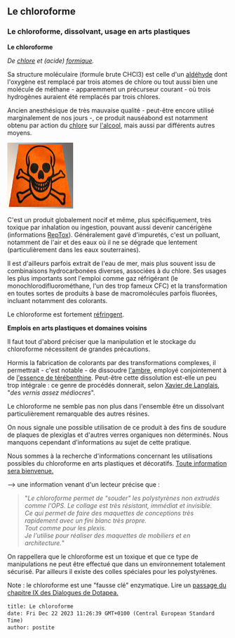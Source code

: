 ## Le chloroforme
### Le chloroforme, dissolvant, usage en arts plastiques
 **Le chloroforme**

_De [chlore](chlore.html) et (acide) [formique](formique.html)._

Sa structure moléculaire (formule brute CHCl3) est celle d'un [aldéhyde](aldehyde.html) dont l'oxygène est remplacé par trois atomes de chlore ou tout aussi bien une molécule de méthane - apparemment un précurseur courant - où trois hydrogènes auraient été remplacés par trois chlores.

Ancien anesthésique de très mauvaise qualité - peut-être encore utilisé marginalement de nos jours -, ce produit nauséabond est notamment obtenu par action du [chlore](annexe1.html#cl) sur [l'alcool](alcool.html), mais aussi par différents autres moyens.

![](images/toxiqueversionweb.jpg)

C'est un produit globalement nocif et même, plus spécifiquement, très toxique par inhalation ou ingestion, pouvant aussi devenir cancérigène (informations [RepTox](liensutiles.html#csst)). Généralement gavé d'impuretés, c'est un polluant, notamment de l'air et des eaux où il ne se dégrade que lentement (particulièrement dans les eaux souterraines).

Il est d'ailleurs parfois extrait de l'eau de mer, mais plus souvent issu de combinaisons hydrocarbonées diverses, associées à du chlore. Ses usages les plus importants sont l'emploi comme gaz réfrigérant (le monochlorodifluorométhane, l'un des trop fameux CFC) et la transformation en toutes sortes de produits à base de macromolécules parfois fluorées, incluant notamment des colorants.

Le chloroforme est fortement [réfringent](refraction.html#refringent).

**Emplois en arts plastiques et domaines voisins**

Il faut tout d'abord préciser que la manipulation et le stockage du chloroforme nécessitent de grandes précautions.

Hormis la fabrication de colorants par des transformations complexes, il permettrait - c'est notable - de dissoudre [l'ambre](resinessolach.html#lambre), employé conjointement à de [l'essence de térébenthine](essences.html#essencedeterebenthine). Peut-être cette dissolution est-elle un peu trop intégrale : ce genre de procédés donnerait, selon [Xavier de Langlais](livres.html#langlais), "_des vernis assez médiocres_".

Le chloroforme ne semble pas non plus dans l'ensemble être un dissolvant particulièrement remarquable des autres résines.

On nous signale une possible utilisation de ce produit à des fins de soudure de plaques de plexiglas et d'autres verres organiques non déterminés. Nous manquons cependant d'informations au sujet de cette pratique.

Nous sommes à la recherche d'informations concernant les utilisations possibles du chloroforme en arts plastiques et décoratifs. [Toute information sera bienvenue.](ecrire.html)

\--> une information venant d'un lecteur précise que :

> "_Le chloroforme permet de "souder" les polystyrènes non extrudés comme l'OPS. Le collage est très résistant, immédiat et invisible.  
> Ce qui permet de faire des maquettes de conceptions très rapidement avec un fini blanc très propre.  
> Tout comme pour les plexis.  
> Je l'utilise pour réaliser des maquettes de mobiliers et en architecture._"

On rappellera que le chloroforme est un toxique et que ce type de manipulations ne peut être effectué que dans un environnement totalement sécurisé. Par ailleurs il existe des colles spéciales pour les polystyrènes.

Note : le chloroforme est une "fausse clé" enzymatique. Lire un [passage du chapitre IX des Dialogues de Dotapea.](chap09dextrine.html#chloroforme)


```
title: Le chloroforme
date: Fri Dec 22 2023 11:26:39 GMT+0100 (Central European Standard Time)
author: postite
```
